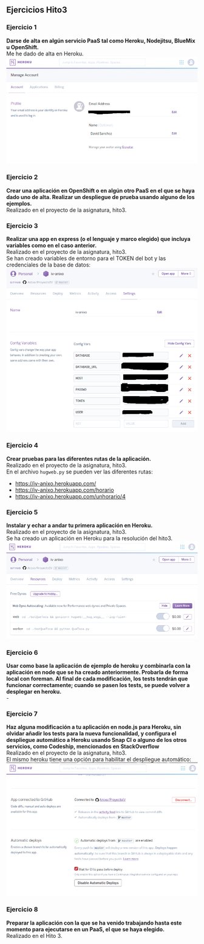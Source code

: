 ## Ejercicios Hito3

### Ejercicio 1
**Darse de alta en algún servicio PaaS tal como Heroku, Nodejitsu, BlueMix u OpenShift.**  
Me he dado de alta en Heroku.  
![CapturaEjercicio1](./img/1.png)


### Ejercicio 2
**Crear una aplicación en OpenShift o en algún otro PaaS en el que se haya dado uno de alta. Realizar un despliegue de prueba usando alguno de los ejemplos.**  
Realizado en el proyecto de la asignatura, hito3.  


### Ejercicio 3
**Realizar una app en express (o el lenguaje y marco elegido) que incluya variables como en el caso anterior.**  
Realizado en el proyecto de la asignatura, hito3.  
Se han creado variables de entorno para el TOKEN del bot y las credenciales de la base de datos:  
![CapturaEjercicio3](./img/3.png)


### Ejercicio 4
**Crear pruebas para las diferentes rutas de la aplicación.**  
Realizado en el proyecto de la asignatura, hito3.  
En el archivo `hugweb.py` se pueden ver las diferentes rutas:  
* https://iv-anixo.herokuapp.com/
* https://iv-anixo.herokuapp.com/horario
* https://iv-anixo.herokuapp.com/unhorario/4  


### Ejercicio 5
**Instalar y echar a andar tu primera aplicación en Heroku.**  
Realizado en el proyecto de la asignatura, hito3.  
Se ha creado un aplicación en Heroku para la resolución del hito3.  
![CapturaEjercicio5](./img/5.png)


### Ejercicio 6
**Usar como base la aplicación de ejemplo de heroku y combinarla con la aplicación en node que se ha creado anteriormente. Probarla de forma local con foreman. Al final de cada modificación, los tests tendrán que funcionar correctamente; cuando se pasen los tests, se puede volver a desplegar en heroku.**  
\-  


### Ejercicio 7
**Haz alguna modificación a tu aplicación en node.js para Heroku, sin olvidar añadir los tests para la nueva funcionalidad, y configura el despliegue automático a Heroku usando Snap CI o alguno de los otros servicios, como Codeship, mencionados en StackOverflow**  
Realizado en el proyecto de la asignatura, hito3.  
El mismo heroku tiene una opción para habilitar el despliegue automático:  
![CapturaEjercicio7](./img/7.png)


### Ejercicio 8
**Preparar la aplicación con la que se ha venido trabajando hasta este momento para ejecutarse en un PaaS, el que se haya elegido.**  
Realizado en el Hito 3.
